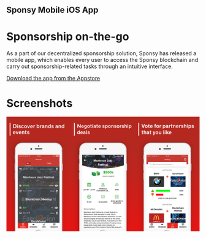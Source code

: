## Sponsy Mobile iOS App
# Sponsorship on-the-go
As a part of our decentralized sponsorship solution, Sponsy has released a mobile app, which enables every user to access the Sponsy blockchain and carry out sponsorship-related tasks through an intuitive interface.

<a href="https://itunes.apple.com/us/app/sponsy/id1295314583">Download the app from the Appstore</a>

# Screenshots
![sponsy_app](app_screens.jpg)
